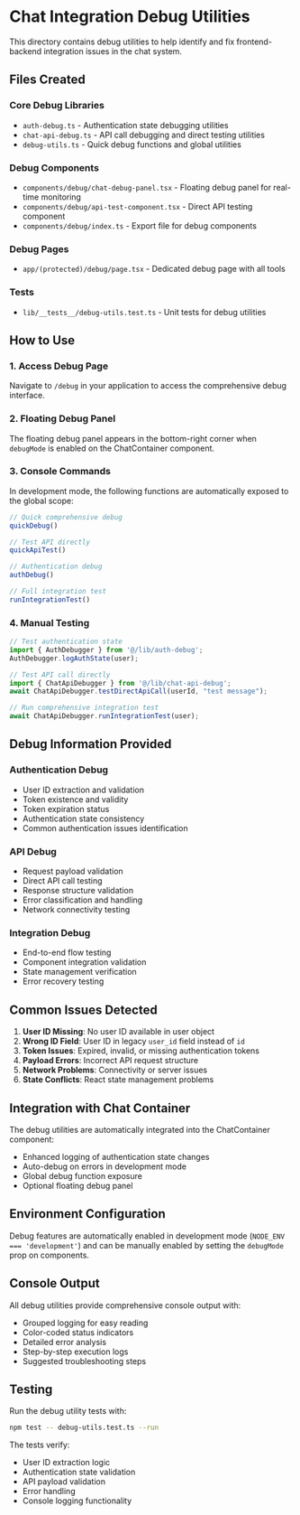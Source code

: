 # Chat Integration Debug Utilities

This directory contains debug utilities to help identify and fix frontend-backend integration issues in the chat system.

## Files Created

### Core Debug Libraries
- `auth-debug.ts` - Authentication state debugging utilities
- `chat-api-debug.ts` - API call debugging and direct testing utilities  
- `debug-utils.ts` - Quick debug functions and global utilities

### Debug Components
- `components/debug/chat-debug-panel.tsx` - Floating debug panel for real-time monitoring
- `components/debug/api-test-component.tsx` - Direct API testing component
- `components/debug/index.ts` - Export file for debug components

### Debug Pages
- `app/(protected)/debug/page.tsx` - Dedicated debug page with all tools

### Tests
- `lib/__tests__/debug-utils.test.ts` - Unit tests for debug utilities

## How to Use

### 1. Access Debug Page
Navigate to `/debug` in your application to access the comprehensive debug interface.

### 2. Floating Debug Panel
The floating debug panel appears in the bottom-right corner when `debugMode` is enabled on the ChatContainer component.

### 3. Console Commands
In development mode, the following functions are automatically exposed to the global scope:

```javascript
// Quick comprehensive debug
quickDebug()

// Test API directly
quickApiTest()

// Authentication debug
authDebug()

// Full integration test
runIntegrationTest()
```

### 4. Manual Testing
```javascript
// Test authentication state
import { AuthDebugger } from '@/lib/auth-debug';
AuthDebugger.logAuthState(user);

// Test API call directly
import { ChatApiDebugger } from '@/lib/chat-api-debug';
await ChatApiDebugger.testDirectApiCall(userId, "test message");

// Run comprehensive integration test
await ChatApiDebugger.runIntegrationTest(user);
```

## Debug Information Provided

### Authentication Debug
- User ID extraction and validation
- Token existence and validity
- Token expiration status
- Authentication state consistency
- Common authentication issues identification

### API Debug
- Request payload validation
- Direct API call testing
- Response structure validation
- Error classification and handling
- Network connectivity testing

### Integration Debug
- End-to-end flow testing
- Component integration validation
- State management verification
- Error recovery testing

## Common Issues Detected

1. **User ID Missing**: No user ID available in user object
2. **Wrong ID Field**: User ID in legacy `user_id` field instead of `id`
3. **Token Issues**: Expired, invalid, or missing authentication tokens
4. **Payload Errors**: Incorrect API request structure
5. **Network Problems**: Connectivity or server issues
6. **State Conflicts**: React state management problems

## Integration with Chat Container

The debug utilities are automatically integrated into the ChatContainer component:

- Enhanced logging of authentication state changes
- Auto-debug on errors in development mode
- Global debug function exposure
- Optional floating debug panel

## Environment Configuration

Debug features are automatically enabled in development mode (`NODE_ENV === 'development'`) and can be manually enabled by setting the `debugMode` prop on components.

## Console Output

All debug utilities provide comprehensive console output with:
- Grouped logging for easy reading
- Color-coded status indicators
- Detailed error analysis
- Step-by-step execution logs
- Suggested troubleshooting steps

## Testing

Run the debug utility tests with:
```bash
npm test -- debug-utils.test.ts --run
```

The tests verify:
- User ID extraction logic
- Authentication state validation
- API payload validation
- Error handling
- Console logging functionality